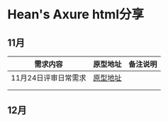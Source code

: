 # Hean's Axure html分享

## 11月

| 需求内容             | 原型地址                                                     | 备注说明 |
| -------------------- | ------------------------------------------------------------ | -------- |
| 11月24日评审日常需求 | [原型地址](https://hy20151126.github.io/20211124/start.html) |          |
|                      |                                                              |          |
|                      |                                                              |          |



## 12月